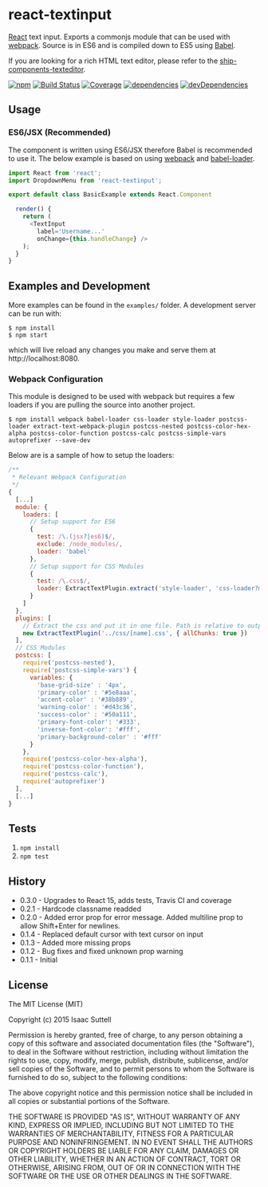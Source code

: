 # react-textinput
[React](http://facebook.github.io/react/) text input. Exports a commonjs module that can be used with [webpack](http://webpack.github.io/). Source is in ES6 and is compiled down to ES5 using [Babel](https://babeljs.io/).

If you are looking for a rich HTML text editor, please refer to the [ship-components-texteditor](https://github.com/ship-components/ship-components-texteditor).


[![npm](https://img.shields.io/npm/v/ship-components-textinput.svg?maxAge=2592000)](https://www.npmjs.com/package/ship-components-textinput)
[![Build Status](http://img.shields.io/travis/ship-components/ship-components-dropdown-menu/master.svg?style=flat)](https://travis-ci.org/ship-components/ship-components-textinput)
[![Coverage](http://img.shields.io/coveralls/ship-components/ship-components-textinput.svg?style=flat)](https://coveralls.io/github/ship-components/ship-components-textinput)
[![dependencies](https://img.shields.io/david/ship-components/ship-components-textinput.svg?style=flat)](https://david-dm.org/ship-components/ship-components-textinput)
[![devDependencies](https://img.shields.io/david/dev/ship-components/ship-components-textinput.svg?style=flat)](https://david-dm.org/ship-components/ship-components-textinput?type=dev)

## Usage

### ES6/JSX (Recommended)
The component is written using ES6/JSX therefore Babel is recommended to use it. The below example is based on using [webpack](http://webpack.github.io/) and [babel-loader](https://github.com/babel/babel-loader).
```js
import React from 'react';
import DropdownMenu from 'react-textinput';

export default class BasicExample extends React.Component

  render() {
    return (
      <TextInput
        label='Username...'
        onChange={this.handleChange} />
    );
  }
}
```

## Examples and Development
More examples can be found in the `examples/` folder. A development server can be run with:

```shell
$ npm install
$ npm start
```

which will live reload any changes you make and serve them at http://localhost:8080.

### Webpack Configuration
This module is designed to be used with webpack but requires a few loaders if you are pulling the source into another project.

```shell
$ npm install webpack babel-loader css-loader style-loader postcss-loader extract-text-webpack-plugin postcss-nested postcss-color-hex-alpha postcss-color-function postcss-calc postcss-simple-vars autoprefixer --save-dev
```

Below are is a sample of how to setup the loaders:

```js
/**
 * Relevant Webpack Configuration
 */
{
  [...]
  module: {
    loaders: [
      // Setup support for ES6
      {
        test: /\.(jsx?|es6)$/,
        exclude: /node_modules/,
        loader: 'babel'
      },
      // Setup support for CSS Modules
      {
        test: /\.css$/,
        loader: ExtractTextPlugin.extract('style-loader', 'css-loader?modules&importLoaders=1&localIdentName=[name]__[local]___[hash:base64:5]!postcss-loader')
      }
    ]
  },
  plugins: [
    // Extract the css and put it in one file. Path is relative to output path
    new ExtractTextPlugin('../css/[name].css', { allChunks: true })
  ],
  // CSS Modules
  postcss: [
    require('postcss-nested'),
    require('postcss-simple-vars') {
      variables: {
        'base-grid-size' : '4px',
        'primary-color' : '#5e8aaa',
        'accent-color' : '#38b889',
        'warning-color' : '#d43c36',
        'success-color' : '#50a111',
        'primary-font-color': '#333',
        'inverse-font-color': '#fff',
        'primary-background-color' : '#fff'
      }
    },
    require('postcss-color-hex-alpha'),
    require('postcss-color-function'),
    require('postcss-calc'),
    require('autoprefixer')
  ],
  [...]
}
```

## Tests
1. `npm install`
2. `npm test`

## History
* 0.3.0 - Upgrades to React 15, adds tests, Travis CI and coverage
* 0.2.1 - Hardcode classname readded
* 0.2.0 - Added error prop for error message. Added multiline prop to allow Shift+Enter for newlines.
* 0.1.4 - Replaced default cursor with text cursor on input
* 0.1.3 - Added more missing props
* 0.1.2 - Bug fixes and fixed unknown prop warning
* 0.1.1 - Initial

## License
The MIT License (MIT)

Copyright (c) 2015 Isaac Suttell

Permission is hereby granted, free of charge, to any person obtaining a copy
of this software and associated documentation files (the "Software"), to deal
in the Software without restriction, including without limitation the rights
to use, copy, modify, merge, publish, distribute, sublicense, and/or sell
copies of the Software, and to permit persons to whom the Software is
furnished to do so, subject to the following conditions:

The above copyright notice and this permission notice shall be included in all
copies or substantial portions of the Software.

THE SOFTWARE IS PROVIDED "AS IS", WITHOUT WARRANTY OF ANY KIND, EXPRESS OR
IMPLIED, INCLUDING BUT NOT LIMITED TO THE WARRANTIES OF MERCHANTABILITY,
FITNESS FOR A PARTICULAR PURPOSE AND NONINFRINGEMENT. IN NO EVENT SHALL THE
AUTHORS OR COPYRIGHT HOLDERS BE LIABLE FOR ANY CLAIM, DAMAGES OR OTHER
LIABILITY, WHETHER IN AN ACTION OF CONTRACT, TORT OR OTHERWISE, ARISING FROM,
OUT OF OR IN CONNECTION WITH THE SOFTWARE OR THE USE OR OTHER DEALINGS IN THE
SOFTWARE.
